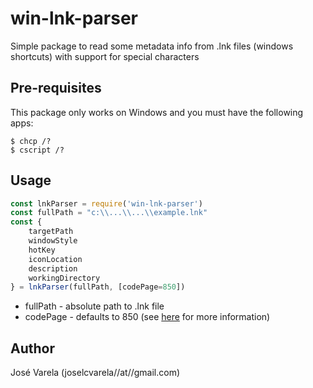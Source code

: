 # win-lnk-parser
Simple package to read some metadata info from .lnk files (windows shortcuts) with support for special characters

## Pre-requisites
This package only works on Windows and you must have the following apps:
```
$ chcp /?
$ cscript /?
```

## Usage
``` js
const lnkParser = require('win-lnk-parser')
const fullPath = "c:\\...\\...\\example.lnk"
const {
    targetPath
    windowStyle
    hotKey
    iconLocation
    description
    workingDirectory
} = lnkParser(fullPath, [codePage=850])
```
 - fullPath - absolute path to .lnk file
 - codePage - defaults to 850 (see [here](https://en.wikipedia.org/wiki/Code_page) for more information)

## Author
José Varela (joselcvarela//at//gmail.com)
